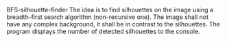 BFS-silhouette-finder
The idea is to find silhouettes on the image using a breadth-first search algorithm (non-recursive one). The image shall not have any complex background, it shall be in contrast to the silhouettes. The program displays the number of detected silhouettes to the console.
